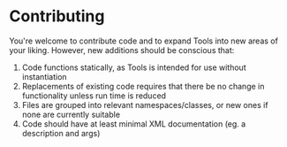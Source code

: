 # Contributing
You're welcome to contribute code and to expand Tools into new areas of your liking. However, new additions should be conscious that:
1) Code functions statically, as Tools is intended for use without instantiation
2) Replacements of existing code requires that there be no change in functionality unless run time is reduced
3) Files are grouped into relevant namespaces/classes, or new ones if none are currently suitable
4) Code should have at least minimal XML documentation (eg. a description and args)
